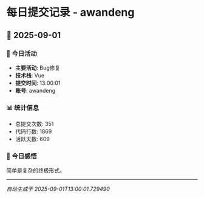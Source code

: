 # 每日提交记录 - awandeng

## 📅 2025-09-01

### 🎯 今日活动
- **主要活动**: Bug修复
- **技术栈**: Vue
- **提交时间**: 13:00:01
- **账号**: awandeng

### 📊 统计信息
- 总提交次数: 351
- 代码行数: 1869
- 活跃天数: 609

### 💭 今日感悟
简单是复杂的终极形式。

---
*自动生成于 2025-09-01T13:00:01.729490*
